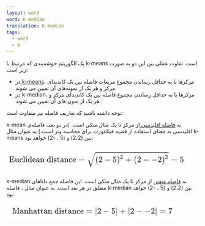 ```yaml
---
layout: word
word: K-median
translation: K-median
tags:
  - word
  - K
---
```

یک الگوریتم خوشه‌بندی که مرتبط با k-means است. تفاوت عملی بین این دو به صورت زیر است:

* در[ k-means](/k/k-means)، مرکزها با به حداقل رساندن مجموع مربعات فاصله بین یک کاندیدای مرکز و هر یک از نمونه‌های آن تعیین می شوند.
* در k-median، مرکزها با به حداقل رساندن مجموع فاصله بین یک کاندیدای مرکز و هر یک از نمون‌ های آن تعیین می شوند.

توجه داشته باشید که تعاریف فاصله نیز متفاوت است:



k-mean به [فاصله اقلیدسی ](https://wikipedia.org/wiki/Euclidean_distance)از مرکز تا یک مثال متکی است. (در دو بعد، فاصله‌ی اقلیدسی به معنای استفاده از قضیه فیثاغورث برای محاسبه وتر است.) به عنوان مثال k-means بین (2،2) و (5 ، -2) خواهد بود:

![](/assets/img/euclidean-distance.png)



k-median به [فاصله منهتن](https://wikipedia.org/wiki/Taxicab_geometry) از مرکز تا یک مثال متکی است. این فاصله جمع دلتاهای مطلق در هر بعد است. به عنوان مثال ، فاصله k-median بین (2،2) و (5 ، -2) خواهد بود:

![](/assets/img/manhattan-distance-.png)